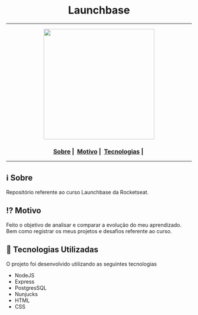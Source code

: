 <h1 align="center">Launchbase</h1>

___

<p align="center">
  <img src="https://ik.imagekit.io/vhx2sevqtq/launchbase_IJ0onHL4s.svg" width="300" heigth="300">
</p>


<h3 align="center">
  <a href="#information_source-sobre">Sobre</a>&nbsp;|&nbsp;
  <a href="#interrobang-motivo">Motivo</a>&nbsp;|&nbsp;
  <a href="#rocket-tecnologias-utilizadas">Tecnologias</a>&nbsp;|&nbsp;
</h3>

___


## :information_source: Sobre

Repositório referente ao curso Launchbase da Rocketseat.

## :interrobang: Motivo

Feito o objetivo de analisar e comparar a evolução do meu aprendizado. Bem como registrar  os meus projetos e desafios referente ao curso.

## :rocket: Tecnologias Utilizadas 

O projeto foi desenvolvido utilizando as seguintes tecnologias

- NodeJS
- Express
- PostgresSQL
- Nunjucks
- HTML
- CSS
